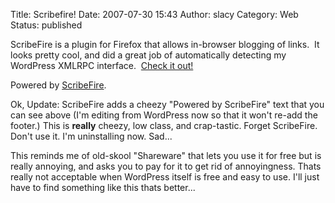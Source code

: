 Title: Scribefire!
Date: 2007-07-30 15:43
Author: slacy
Category: Web
Status: published

ScribeFire is a plugin for Firefox that allows in-browser blogging of
links.  It looks pretty cool, and did a great job of automatically
detecting my WordPress XMLRPC interface.  [Check it
out!](https://addons.mozilla.org/en-US/firefox/addon/1730)

Powered by [ScribeFire](http://scribefire.com/).

Ok, Update: ScribeFire adds a cheezy "Powered by ScribeFire" text that
you can see above (I'm editing from WordPress now so that it won't
re-add the footer.) This is **really** cheezy, low class, and
crap-tastic. Forget ScribeFire. Don't use it. I'm uninstalling now.
Sad...

This reminds me of old-skool "Shareware" that lets you use it for free
but is really annoying, and asks you to pay for it to get rid of
annoyingness. Thats really not acceptable when WordPress itself is free
and easy to use. I'll just have to find something like this thats
better...
